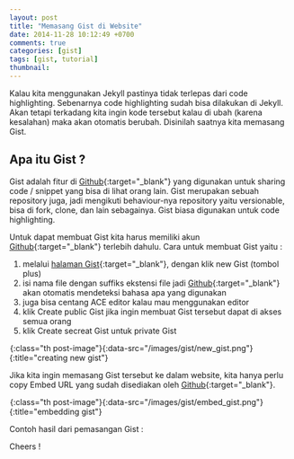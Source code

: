 ```yaml
---
layout: post
title: "Memasang Gist di Website"
date: 2014-11-28 10:12:49 +0700
comments: true
categories: [gist]
tags: [gist, tutorial]
thumbnail:
---
```


Kalau kita menggunakan Jekyll pastinya tidak terlepas dari code highlighting. Sebenarnya code highlighting sudah bisa dilakukan di Jekyll. Akan tetapi terkadang kita ingin kode tersebut kalau di ubah (karena kesalahan) maka akan otomatis berubah. Disinilah saatnya kita memasang Gist.

## Apa itu Gist ?

Gist adalah fitur di [Github][github]{:target="_blank"} yang digunakan untuk sharing code / snippet yang bisa di lihat orang lain. Gist merupakan sebuah repository juga, jadi mengikuti behaviour-nya repository yaitu versionable, bisa di fork, clone, dan lain sebagainya. Gist biasa digunakan untuk code highlighting. 

Untuk dapat membuat Gist kita harus memiliki akun [Github][github]{:target="_blank"} terlebih dahulu. Cara untuk membuat Gist yaitu :

1. melalui [halaman Gist][gist]{:target="_blank"}, dengan klik new Gist (tombol plus)
2. isi nama file dengan suffiks ekstensi file jadi [Github][github]{:target="_blank"} akan otomatis mendeteksi bahasa apa yang digunakan
3. juga bisa centang ACE editor kalau mau menggunakan editor
4. klik Create public Gist jika ingin membuat Gist tersebut dapat di akses semua orang
5. klik Create secreat Gist untuk private Gist

![creating new gist](data:image/gif;base64,R0lGODlhAQABAIAAAAAAAP///yH5BAEAAAAALAAAAAABAAEAAAIBRAA){:class="th post-image"}{:data-src="/images/gist/new_gist.png"}{:title="creating new gist"}

Jika kita ingin memasang Gist tersebut ke dalam website, kita hanya perlu copy Embed URL yang sudah disediakan oleh [Github][github]{:target="_blank"}. 

![creating new gist](data:image/gif;base64,R0lGODlhAQABAIAAAAAAAP///yH5BAEAAAAALAAAAAABAAEAAAIBRAA){:class="th post-image"}{:data-src="/images/gist/embed_gist.png"}{:title="embedding gist"}

Contoh hasil dari pemasangan Gist :

<script src="https://gist.github.com/yunanhelmy/656d746fc7e1613cbd23.js"></script>

Cheers !

[gist]: https://gist.github.com/
[github]: https://github.com